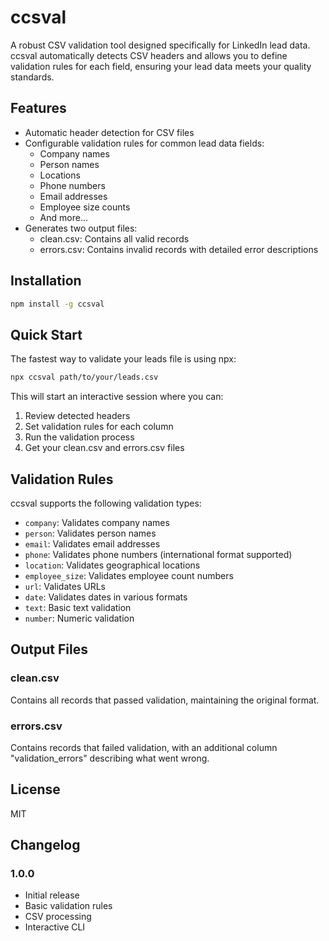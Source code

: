 # ccsval

A robust CSV validation tool designed specifically for LinkedIn lead data. ccsval automatically detects CSV headers and allows you to define validation rules for each field, ensuring your lead data meets your quality standards.

## Features

- Automatic header detection for CSV files
- Configurable validation rules for common lead data fields:
  - Company names
  - Person names
  - Locations
  - Phone numbers
  - Email addresses
  - Employee size counts
  - And more...
- Generates two output files:
  - clean.csv: Contains all valid records
  - errors.csv: Contains invalid records with detailed error descriptions

## Installation

```bash
npm install -g ccsval
```

## Quick Start

The fastest way to validate your leads file is using npx:

```bash
npx ccsval path/to/your/leads.csv
```

This will start an interactive session where you can:

1. Review detected headers
2. Set validation rules for each column
3. Run the validation process
4. Get your clean.csv and errors.csv files

## Validation Rules

ccsval supports the following validation types:

- `company`: Validates company names
- `person`: Validates person names
- `email`: Validates email addresses
- `phone`: Validates phone numbers (international format supported)
- `location`: Validates geographical locations
- `employee_size`: Validates employee count numbers
- `url`: Validates URLs
- `date`: Validates dates in various formats
- `text`: Basic text validation
- `number`: Numeric validation

## Output Files

### clean.csv

Contains all records that passed validation, maintaining the original format.

### errors.csv

Contains records that failed validation, with an additional column "validation_errors" describing what went wrong.

## License

MIT

## Changelog

### 1.0.0

- Initial release
- Basic validation rules
- CSV processing
- Interactive CLI
